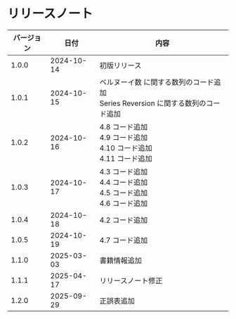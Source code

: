 # リリースノート

| バージョン | 日付 | 内容 |
| --- | --- | --- |
| 1.0.0 | 2024-10-14 | 初版リリース |
| 1.0.1 | 2024-10-15 | ベルヌーイ数 に関する数列のコード追加<br>Series Reversion に関する数列のコード追加 |
| 1.0.2 | 2024-10-16 | 4.8 コード追加<br>4.9 コード追加<br>4.10 コード追加<br>4.11 コード追加 |
| 1.0.3 | 2024-10-17 | 4.3 コード追加<br>4.4 コード追加<br>4.5 コード追加<br>4.6 コード追加 |
| 1.0.4 | 2024-10-18 | 4.2 コード追加 |
| 1.0.5 | 2024-10-19 | 4.7 コード追加 |
| 1.1.0 | 2025-03-03 | 書籍情報追加 |
| 1.1.1 | 2025-04-17 | リリースノート修正 |
| 1.2.0 | 2025-09-29 | 正誤表追加 |
